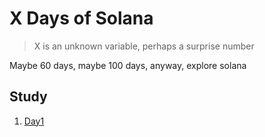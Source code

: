 # X Days of Solana

> X is an unknown variable, perhaps a surprise number

Maybe 60 days, maybe 100 days, anyway, explore solana

## Study

1. [Day1](Day1/readme.md)

